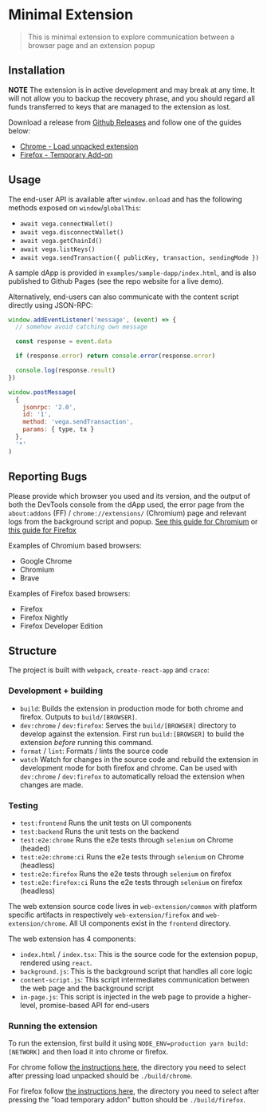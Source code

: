 # Minimal Extension

> This is minimal extension to explore communication between a browser page and
> an extension popup

## Installation

**NOTE** The extension is in active development and may break at any time.
It will not allow you to backup the recovery phrase, and you should regard
all funds transferred to keys that are managed to the extension as lost.

Download a release from [Github Releases](https://github.com/vegaprotocol/vegawallet-browser/releases) and follow one of the guides below:

- [Chrome - Load unpacked extension](https://developer.chrome.com/docs/extensions/mv3/getstarted/development-basics/#load-unpacked)
- [Firefox - Temporary Add-on](https://extensionworkshop.com/documentation/develop/temporary-installation-in-firefox/)

## Usage

The end-user API is available after `window.onload` and has the following
methods exposed on `window`/`globalThis`:

- `await vega.connectWallet()`
- `await vega.disconnectWallet()`
- `await vega.getChainId()`
- `await vega.listKeys()`
- `await vega.sendTransaction({ publicKey, transaction, sendingMode })`

A sample dApp is provided in `examples/sample-dapp/index.html`, and is also
published to Github Pages (see the repo website for a live demo).

Alternatively, end-users can also communicate with the content script directly
using JSON-RPC:

```js
window.addEventListener('message', (event) => {
  // somehow avoid catching own message

  const response = event.data

  if (response.error) return console.error(response.error)

  console.log(response.result)
})

window.postMessage(
  {
    jsonrpc: '2.0',
    id: '1',
    method: 'vega.sendTransaction',
    params: { type, tx }
  },
  '*'
)
```

## Reporting Bugs

Please provide which browser you used and its version, and the output of both
the DevTools console from the dApp used, the error page from the
`about:addons` (FF) / `chrome://extensions/` (Chromium) page and relevant logs
from the background script and popup.
[See this guide for Chromium](https://developer.chrome.com/docs/extensions/mv3/tut_debugging/)
or [this guide for Firefox](https://extensionworkshop.com/documentation/develop/debugging/)

Examples of Chromium based browsers:

- Google Chrome
- Chromium
- Brave

Examples of Firefox based browsers:

- Firefox
- Firefox Nightly
- Firefox Developer Edition

## Structure

The project is built with `webpack`, `create-react-app` and `craco`:

### Development + building

- `build`: Builds the extension in production mode for both chrome and firefox. Outputs to `build/[BROWSER]`.
- `dev:chrome` / `dev:firefox`: Serves the `build/[BROWSER]` directory to develop against the extension. First run `build:[BROWSER]` to build the extension _before_ running this command.
- `format` / `lint`: Formats / lints the source code
- `watch` Watch for changes in the source code and rebuild the extension in development mode for both firefox and chrome. Can be used with `dev:chrome` / `dev:firefox` to automatically reload the extension when changes are made.

### Testing

- `test:frontend` Runs the unit tests on UI components
- `test:backend` Runs the unit tests on the backend
- `test:e2e:chrome` Runs the e2e tests through `selenium` on Chrome (headed)
- `test:e2e:chrome:ci` Runs the e2e tests through `selenium` on Chrome (headless)
- `test:e2e:firefox` Runs the e2e tests through `selenium` on firefox
- `test:e2e:firefox:ci` Runs the e2e tests through `selenium` on firefox (headless)

The web extension source code lives in `web-extension/common` with platform
specific artifacts in respectively `web-extension/firefox` and `web-extension/chrome`. All UI components exist in the `frontend` directory.

The web extension has 4 components:

- `index.html` / `index.tsx`: This is the source code for the extension popup, rendered using `react`.
- `background.js`: This is the background script that handles all core logic
- `content-script.js`: This script intermediates communication between the web
  page and the background script
- `in-page.js`: This script is injected in the web page to provide a
  higher-level, promise-based API for end-users

### Running the extension

To run the extension, first build it using `NODE_ENV=production yarn build:[NETWORK]` and then load it into chrome or firefox.

For chrome follow [the instructions here](https://developer.chrome.com/docs/extensions/mv3/getstarted/development-basics/#load-unpacked), the directory you need to select after pressing load unpacked should be `./build/chrome`.

For firefox follow [the instructions here](https://developer.mozilla.org/en-US/docs/Mozilla/Add-ons/WebExtensions/Your_first_WebExtension#installing), the directory you need to select after pressing the "load temporary addon" button should be `./build/firefox`.
